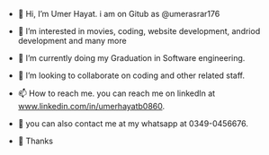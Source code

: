- 👋 Hi, I’m Umer Hayat. i am on Gitub as @umerasrar176
- 👀 I’m interested in movies, coding, website development, andriod development and many more
- 🌱 I’m currently doing my Graduation in Software engineering. 
- 💞️ I’m looking to collaborate on coding and other related staff. 
- 📫 How to reach me. you can reach me on linkedIn at www.linkedin.com/in/umerhayatb0860. 
- 💞️ you can also contact me at my whatsapp at 0349-0456676. 

- 💞️ Thanks 
